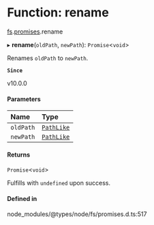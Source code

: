 # Function: rename

[fs](../modules/fs.md).[promises](../modules/fs.promises.md).rename

▸ **rename**(`oldPath`, `newPath`): `Promise`<`void`\>

Renames `oldPath` to `newPath`.

**`Since`**

v10.0.0

#### Parameters

| Name | Type |
| :------ | :------ |
| `oldPath` | [`PathLike`](../types/fs.PathLike.md) |
| `newPath` | [`PathLike`](../types/fs.PathLike.md) |

#### Returns

`Promise`<`void`\>

Fulfills with `undefined` upon success.

#### Defined in

node_modules/@types/node/fs/promises.d.ts:517
